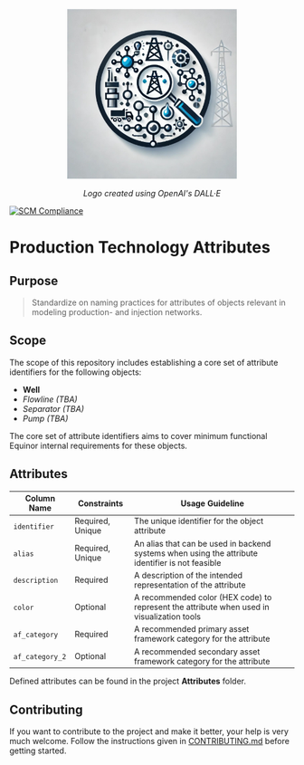 <p align="center">
<img src="resources/images/logo.jpg" title="ProdTech Attributes" height="300"/>
</p>
<p align="center"><i>Logo created using OpenAI's DALL·E</i></p>

[![SCM Compliance](https://scm-compliance-api.radix.equinor.com/repos/equinor/a1d64172-c557-414d-a3ea-d1064172a78b/badge)](https://developer.equinor.com/governance/scm-policy/)

# Production Technology Attributes


## Purpose
> Standardize on naming practices for attributes of objects relevant in modeling production- and injection networks.

## Scope
The scope of this repository includes establishing a core set of attribute identifiers for the following objects:
* **Well**
* *Flowline (TBA)*
* *Separator (TBA)*
* *Pump (TBA)*

The core set of attribute identifiers aims to cover minimum functional Equinor internal requirements for these objects.

## Attributes
| Column Name     | Constraints      |  Usage Guideline |
|-----------------|------------------|------------------|
| `identifier`    | Required, Unique | The unique identifier for the object attribute |
| `alias`         | Required, Unique |An alias that can be used in backend systems when using the attribute identifier is not feasible |
| `description`   | Required         |A description of the intended representation of the attribute |
| `color`         | Optional         |A recommended color (HEX code) to represent the attribute when used in visualization tools |
| `af_category`   | Required         |A recommended primary asset framework category for the attribute |
| `af_category_2` | Optional         |A recommended secondary asset framework category for the attribute |

Defined attributes can be found in the project **Attributes** folder.

## Contributing
If you want to contribute to the project and make it better, your help
is very much welcome. Follow the instructions given in [CONTRIBUTING.md](CONTRIBUTING.md) before getting started.
